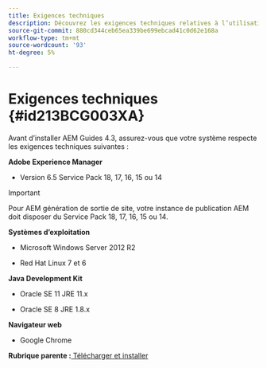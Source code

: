 ```yaml
---
title: Exigences techniques
description: Découvrez les exigences techniques relatives à l’utilisation des AEM Guides
source-git-commit: 880cd344ceb65ea339be699ebcad41c0d62e168a
workflow-type: tm+mt
source-wordcount: '93'
ht-degree: 5%

---
```


# Exigences techniques {#id213BCG003XA}

Avant d’installer AEM Guides 4.3, assurez-vous que votre système respecte les exigences techniques suivantes :

**Adobe Experience Manager**

- Version 6.5 Service Pack 18, 17, 16, 15 ou 14

>[!IMPORTANT]
>
> Pour AEM génération de sortie de site, votre instance de publication AEM doit disposer du Service Pack 18, 17, 16, 15 ou 14.

**Systèmes d’exploitation**

- Microsoft Windows Server 2012 R2

- Red Hat Linux 7 et 6


**Java Development Kit**

- Oracle SE 11 JRE 11.x

- Oracle SE 8 JRE 1.8.x


**Navigateur web**

- Google Chrome


**Rubrique parente :**[ Télécharger et installer](download-install.md)
